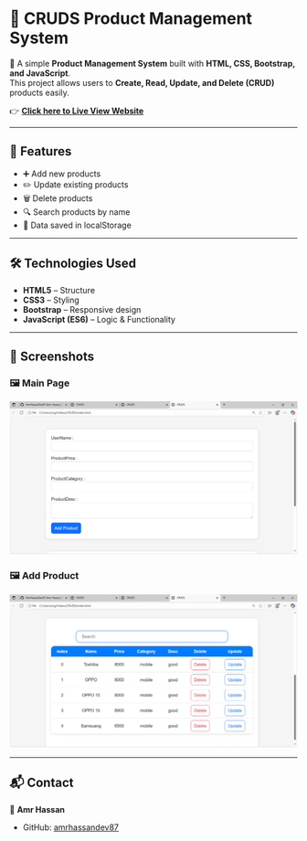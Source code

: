 # 🛒 CRUDS Product Management System  

📌 A simple **Product Management System** built with **HTML, CSS, Bootstrap, and JavaScript**.  
This project allows users to **Create, Read, Update, and Delete (CRUD)** products easily.  

👉 **[Click here to Live View Website](https://amrhassandev87.github.io/Products-Mangement-System/)**  

 

---

## 🚀 Features  
- ➕ Add new products  
- ✏️ Update existing products  
- 🗑️ Delete products  
- 🔍 Search products by name  
- 💾 Data saved in localStorage  

---

## 🛠️ Technologies Used  
- **HTML5** – Structure  
- **CSS3** – Styling  
- **Bootstrap** – Responsive design  
- **JavaScript (ES6)** – Logic & Functionality  

---

## 📸 Screenshots  

### 🖼️ Main Page  
![Main Page](ScreenShots/page1.png)  

### 🖼️ Add Product  
![Add Product](ScreenShots/page2.png)  



---

## 📬 Contact  
👤 **Amr Hassan**  
- GitHub: [amrhassandev87](https://github.com/amrhassandev87)  
